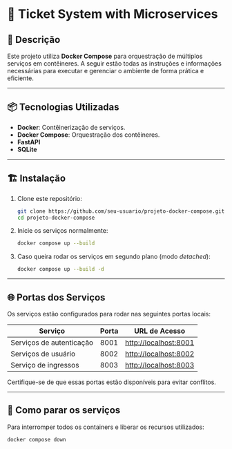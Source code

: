 # 🎫 Ticket System with Microservices

## 📖 Descrição

Este projeto utiliza **Docker Compose** para orquestração de múltiplos serviços em contêineres. A seguir estão todas as instruções e informações necessárias para executar e gerenciar o ambiente de forma prática e eficiente.

---

## 📦 Tecnologias Utilizadas

- **Docker**: Contêinerização de serviços.
- **Docker Compose**: Orquestração dos contêineres.
- **FastAPI**
- **SQLite** 


---

## 🏗️ Instalação

1. Clone este repositório:
    ```sh
    git clone https://github.com/seu-usuario/projeto-docker-compose.git
    cd projeto-docker-compose
    ```


3. Inicie os serviços normalmente:
    ```sh
    docker compose up --build
    ```

4. Caso queira rodar os serviços em segundo plano (modo _detached_):
    ```sh
    docker compose up --build -d
    ```

---

## 🌐 Portas dos Serviços

Os serviços estão configurados para rodar nas seguintes portas locais:

| Serviço    | Porta | URL de Acesso           |
|------------|------|------------------------|
| Serviços de autenticação | 8001 | [http://localhost:8001](http://localhost:8001) |
| Serviços de usuário   | 8002 | [http://localhost:8002](http://localhost:8002) |
| Serviço de ingressos  | 8003 | [http://localhost:8003](http://localhost:8003) |

Certifique-se de que essas portas estão disponíveis para evitar conflitos.

---

## 🛑 Como parar os serviços

Para interromper todos os containers e liberar os recursos utilizados:

```sh
docker compose down
